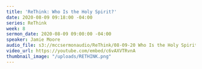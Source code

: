 ```yaml
---
title: 'ReThink: Who Is the Holy Spirit?'
date: 2020-08-09 09:18:00 -04:00
series: ReThink
week: 8
sermon_date: 2020-08-09 09:00:00 -04:00
speaker: Jamie Moore
audio_file: s3://mccsermonaudio/ReThink/08-09-20 Who Is the Holy Spirit.mp3
video_url: https://youtube.com/embed/c6vAXVTRvnA
thumbnail_image: "/uploads/RETHINK.png"
---
```


